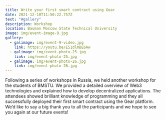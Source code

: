 ```yaml
---
title: Write your first smart contract using Gear
date: 2021-12-10T11:50:22.757Z
text: "#gallery"
description: Workshop
location: Bauman Moscow State Technical University
image: img/event-image-9.jpg
gallery:
  - galimage: img/event-9-video.jpg
    link: https://youtu.be/E51dlmBE6Aw
  - galimage: img/event-photo-25.jpg
    link: img/event-photo-25.jpg
  - galimage: img/event-photo-26.jpg
    link: img/event-photo-26.jpg
---
```

Following a series of workshops in Russia, we held another workshop for the students of BMSTU. We provided a detailed overview of Web3 technologies and explained how to develop decentralized applications. The attendees showed brilliant knowledge of programming and they all successfully deployed their first smart contract using the Gear platform. We’d like to say a big thank you to all the participants and we hope to see you again at our future events!